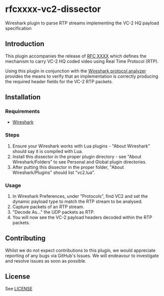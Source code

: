 # rfcxxxx-vc2-dissector

Wireshark plugin to parse RTP streams implementing the VC-2 HQ payload specification

## Introduction

This plugin accompanies the release of [RFC XXXX](https://datatracker.ietf.org/doc/draft-ietf-payload-rtp-vc2hq/) which defines the mechanism to carry VC-2 HQ coded video using Real Time Protocol (RTP).

Using this plugin in conjunction with the [Wireshark protocol analyzer](https://www.wireshark.org/) provides the means to verify that an implementation is correctly producing the required header fields for the VC-2 RTP packets.

## Installation

### Requirements

*   [Wireshark](https://www.wireshark.org/)

### Steps

1.  Ensure your Wireshark works with Lua plugins - "About Wireshark" should say it is compiled with Lua.
2.  Install this dissector in the proper plugin directory - see "About Wireshark/Folders" to see Personal and Global plugin directories.
3.  After putting this dissector in the proper folder, "About Wireshark/Plugins" should list "vc2.lua".

### Usage

1.  In Wireshark Preferences, under "Protocols", find VC2 and set the dynamic payload type to match the RTP stream to be analysed.
2.  Capture packets of an RTP stream.
3.  "Decode As..." the UDP packets as RTP.
4.  You will now see the VC-2 payload headers decoded within the RTP packets.

## Contributing

Whilst we do not expect contributions to this plugin, we would appreciate reporting of any bugs via GitHub's Issues. We will endeavour to investigate and resolve issues as soon as possible.

## License

See [LICENSE](LICENSE)
